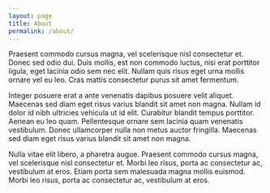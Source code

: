 ```yaml
---
layout: page
title: About
permalink: /about/
---
```


Praesent commodo cursus magna, vel scelerisque nisl consectetur et. Donec sed odio dui. Duis mollis, est non commodo luctus, nisi erat porttitor ligula, eget lacinia odio sem nec elit. Nullam quis risus eget urna mollis ornare vel eu leo. Cras mattis consectetur purus sit amet fermentum.

Integer posuere erat a ante venenatis dapibus posuere velit aliquet. Maecenas sed diam eget risus varius blandit sit amet non magna. Nullam id dolor id nibh ultricies vehicula ut id elit. Curabitur blandit tempus porttitor. Aenean eu leo quam. Pellentesque ornare sem lacinia quam venenatis vestibulum. Donec ullamcorper nulla non metus auctor fringilla. Maecenas sed diam eget risus varius blandit sit amet non magna.

Nulla vitae elit libero, a pharetra augue. Praesent commodo cursus magna, vel scelerisque nisl consectetur et. Morbi leo risus, porta ac consectetur ac, vestibulum at eros. Etiam porta sem malesuada magna mollis euismod. Morbi leo risus, porta ac consectetur ac, vestibulum at eros.